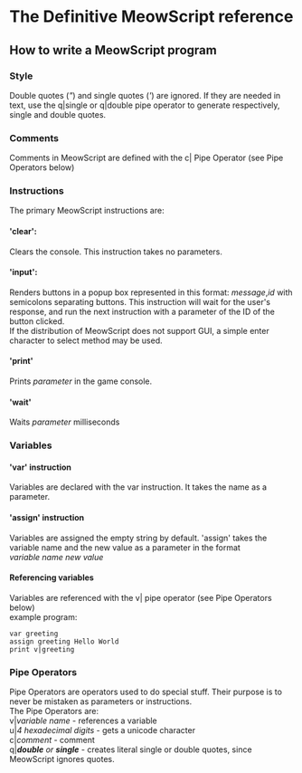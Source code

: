 # The Definitive MeowScript reference
  
## How to write a MeowScript program
### Style
Double quotes (*"*) and single quotes (*'*) are ignored. If they are needed in text, use the q|single or q|double pipe operator to generate respectively, single and double quotes.

### Comments
Comments in MeowScript are defined with the c| Pipe Operator (see Pipe Operators below)

### Instructions
The primary MeowScript instructions are:
#### 'clear':
Clears the console. This instruction takes no parameters.

#### 'input':
Renders buttons in a popup box represented in this format:
*message*,*id* with semicolons separating buttons.
This instruction will wait for the user's response, and run the next instruction with a parameter of the ID of the button clicked.  
If the distribution of MeowScript does not support GUI, a simple enter character to select method may be used.

#### 'print'
Prints *parameter* in the game console.

#### 'wait'
Waits *parameter* milliseconds

### Variables
#### 'var' instruction
Variables are declared with the var instruction. It takes the name as a parameter.

#### 'assign' instruction
Variables are assigned the empty string by default. 'assign' takes the variable name and the new value as a parameter in the format  
*variable name* *new value*

#### Referencing variables
Variables are referenced with the v| pipe operator (see Pipe Operators below)  
example program:
```
var greeting
assign greeting Hello World
print v|greeting
```

### Pipe Operators
Pipe Operators are operators used to do special stuff. Their purpose is to never be mistaken as parameters or instructions.  
The Pipe Operators are:  
v|*variable name* - references a variable  
u|*4 hexadecimal digits* - gets a unicode character  
c|*comment* - comment  
q|*__double__ or __single__* - creates literal single or double quotes, since MeowScript ignores quotes.
